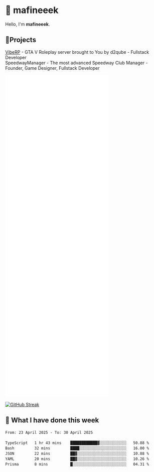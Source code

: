 # 👋 mafineeek
Hello, I'm **mafineeek**.

## 📝Projects

[VibeRP](https://v-rp.pl) - GTA V Roleplay server brought to You by d2qube - Fullstack Developer<br/>
SpeedwayManager - The most advanced Speedway Club Manager - Founder, Game Designer, Fullstack Developer


![](./github-metrics.svg)

[![GitHub Streak](https://streak-stats.demolab.com/?user=mafineeek)](https://git.io/streak-stats)

## 📰 What I have done this week
<!--START_SECTION:waka-->

```txt
From: 23 April 2025 - To: 30 April 2025

TypeScript   1 hr 43 mins    ████████████▓░░░░░░░░░░░░   50.88 %
Bash         32 mins         ████░░░░░░░░░░░░░░░░░░░░░   16.00 %
JSON         22 mins         ██▓░░░░░░░░░░░░░░░░░░░░░░   10.88 %
YAML         20 mins         ██▓░░░░░░░░░░░░░░░░░░░░░░   10.26 %
Prisma       8 mins          █░░░░░░░░░░░░░░░░░░░░░░░░   04.31 %
```

<!--END_SECTION:waka-->

